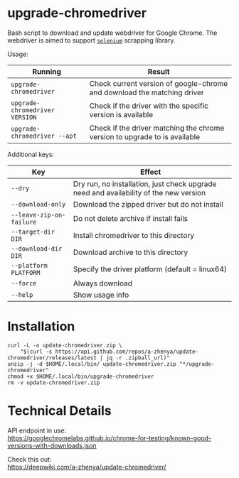 # upgrade-chromedriver

Bash script to download and update webdriver for Google Chrome.
The webdriver is aimed to support [`selenium`](https://selenium.dev) scrapping library.

Usage:

| Running                        | Result                        |
| ------------------------------ | ----------------------------- |
| `upgrade-chromedriver`         | Check current version of google-chrome and download the matching driver |
| `upgrade-chromedriver VERSION` | Check if the driver with the specific version is available |
| `upgrade-chromedriver --apt`   | Check if the driver matching the chrome version to upgrade to is available |

Additional keys:

| Key                      | Effect                        |
| ------------------------ | ----------------------------- |
| `--dry`                  | Dry run, no installation, just check upgrade need and availability of the new version |
| `--download-only`        | Download the zipped driver but do not install |
| `--leave-zip-on-failure` | Do not delete archive if install fails |
| `--target-dir DIR`       | Install chromedriver to this directory |
| `--download-dir DIR`     | Download archive to this directory |
| `--platform PLATFORM`    | Specify the driver platform (default = linux64) |
| `--force`                | Always download |
| `--help`                 | Show usage info |

# Installation
```
curl -L -o update-chromedriver.zip \
    "$(curl -s https://api.github.com/repos/a-zhenya/update-chromedriver/releases/latest | jq -r .zipball_url)"
unzip -j -d $HOME/.local/bin/ update-chromedriver.zip "*/upgrade-chromedriver"
chmod +x $HOME/.local/bin/upgrade-chromedriver
rm -v update-chromedriver.zip
```

# Technical Details
API endpoint in use:<br>
https://googlechromelabs.github.io/chrome-for-testing/known-good-versions-with-downloads.json

Check this out:<br>
https://deepwiki.com/a-zhenya/update-chromedriver/
